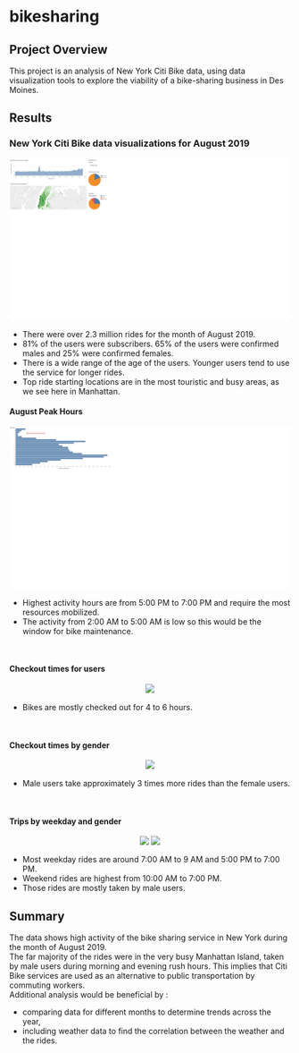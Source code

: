 # bikesharing

## Project Overview
This project is an analysis of New York Citi Bike data, using data visualization tools to explore the viability of a bike-sharing business in Des Moines.

## Results

### New York Citi Bike data visualizations for August 2019

![alt text](https://github.com/SThieshen/bikesharing/blob/main/development/Avg_trip_loc.png)

- There were over 2.3 million rides for the month of August 2019.
- 81% of the users were subscribers. 65% of the users were confirmed males and 25% were confirmed females.
- There is a wide range of the age of the users. Younger users tend to use the service for longer rides.
- Top ride starting locations are in the most touristic and busy areas, as we see here in Manhattan.

#### August Peak Hours
![alt text](https://github.com/SThieshen/bikesharing/blob/main/development/bike_maintenance.png)

- Highest activity hours are from 5:00 PM to 7:00 PM and require the most resources mobilized.
- The activity from 2:00 AM to 5:00 AM is low so this would be the window for bike maintenance.

<br>

#### Checkout times for users
<p align="center">
    <img src="https://user-images.githubusercontent.com/68669675/97828088-b7865c80-1c8b-11eb-9c03-91ad942a6daa.png"> 
</p>

- Bikes are mostly checked out for 4 to 6 hours.

<br>

#### Checkout times by gender
<p align="center">
    <img src="https://user-images.githubusercontent.com/68669675/97828090-b8b78980-1c8b-11eb-947f-87486da03b73.png"> 
</p>

- Male users take approximately 3 times more rides than the female users.

<br>

#### Trips by weekday and gender
<p align="center">
    <img src="https://user-images.githubusercontent.com/68669675/97826316-e9e18b00-1c86-11eb-814c-b558ed34335d.png">
    <img src="https://user-images.githubusercontent.com/68669675/97826317-e9e18b00-1c86-11eb-9559-f06b93418b58.png">
</p>

- Most weekday rides are around 7:00 AM to 9 AM and 5:00 PM to 7:00 PM.
- Weekend rides are highest from 10:00 AM to 7:00 PM.
- Those rides are mostly taken by male users.


## Summary
The data shows high activity of the bike sharing service in New York during the month of August 2019.\
The far majority of the rides were in the very busy Manhattan Island, taken by male users during morning and evening rush hours. This implies that Citi Bike services are used as an alternative to public transportation by commuting workers.\
Additional analysis would be beneficial by :
- comparing data for different months to determine trends across the year,
- including weather data to find the correlation between the weather and the rides. 

